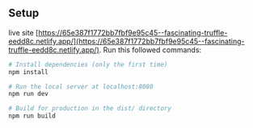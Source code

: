 

## Setup
live site [https://65e387f1772bb7fbf9e95c45--fascinating-truffle-eedd8c.netlify.app/](https://65e387f1772bb7fbf9e95c45--fascinating-truffle-eedd8c.netlify.app/).
Run this followed commands:

``` bash
# Install dependencies (only the first time)
npm install

# Run the local server at localhost:8080
npm run dev

# Build for production in the dist/ directory
npm run build
```
